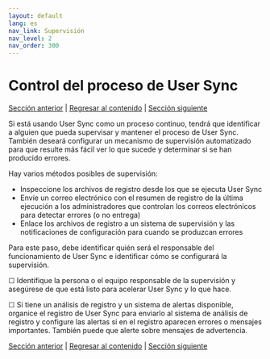 ```yaml
---
layout: default
lang: es
nav_link: Supervisión
nav_level: 2
nav_order: 300
---
```


# Control del proceso de User Sync

[Sección anterior](test_run.md) \| [Regresar al contenido](index.md) \| [Sección siguiente](command_line_options.md)

Si está usando User Sync como un proceso continuo, tendrá que identificar a alguien que pueda supervisar y mantener el proceso de User Sync. También deseará configurar un mecanismo de supervisión automatizado para que resulte más fácil ver lo que sucede y determinar si se han producido errores.

Hay varios métodos posibles de supervisión:

- Inspeccione los archivos de registro desde los que se ejecuta User Sync
- Envíe un correo electrónico con el resumen de registro de la última ejecución a los administradores que controlan los correos electrónicos para detectar errores (o no entrega)
- Enlace los archivos de registro a un sistema de supervisión y las notificaciones de configuración para cuando se produzcan errores

Para este paso, debe identificar quién será el responsable del funcionamiento de User Sync e identificar cómo se configurará la supervisión.

&#9744; Identifique la persona o el equipo responsable de la supervisión y asegúrese de que está listo para acelerar User Sync y lo que hace.

&#9744; Si tiene un análisis de registro y un sistema de alertas disponible, organice el registro de User Sync para enviarlo al sistema de análisis de registro y configure las alertas si en el registro aparecen errores o mensajes importantes. También puede que alerte sobre mensajes de advertencia.

[Sección anterior](test_run.md) \| [Regresar al contenido](index.md) \| [Sección siguiente](command_line_options.md)
